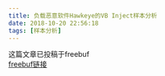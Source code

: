 ```yaml
---
title: 负载恶意软件Hawkeye的VB Inject样本分析
date: 2018-10-20 22:56:18
tags: [样本分析]
---
```

这篇文章已投稿于freebuf<br>
[freebuf链接](http://www.freebuf.com/articles/paper/186050.html)